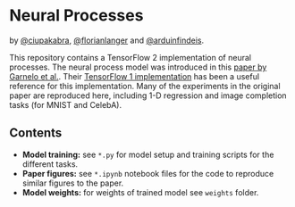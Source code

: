 # Neural Processes
by [@ciupakabra](https://github.com/ciupakabra), [@florianlanger](https://github.com/florianlanger) and [@arduinfindeis](https://github.com/arduinfindeis).

This repository contains a TensorFlow 2 implementation of neural processes. The neural process model was introduced in this [paper by Garnelo et al.](https://arxiv.org/abs/1807.01622). Their [TensorFlow 1 implementation](https://github.com/deepmind/neural-processes) has been a useful reference for this implementation. Many of the experiments in the original paper are reproduced here, including 1-D regression and image completion tasks (for MNIST and CelebA).

## Contents
- **Model training:** see `*.py` for model setup and training scripts for the different tasks.
- **Paper figures:** see `*.ipynb` notebook files for the code to reproduce similar figures to the paper.
- **Model weights:** for weights of trained model see `weights` folder.
